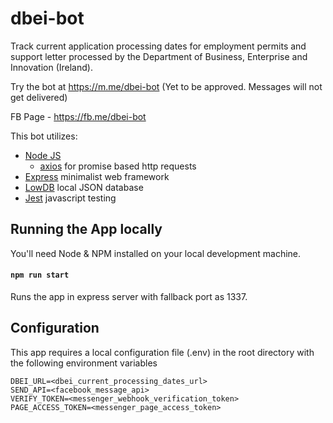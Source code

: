 # dbei-bot
Track current application processing dates for employment permits and support letter processed by the Department of Business, Enterprise and Innovation (Ireland).

Try the bot at https://m.me/dbei-bot (Yet to be approved. Messages will not get delivered)

FB Page - https://fb.me/dbei-bot

This bot utilizes:
- [Node JS](https://nodejs.org/en/)
    - [axios](https://www.npmjs.com/package/axios) for promise based http requests
- [Express](https://www.npmjs.com/package/express) minimalist web framework
- [LowDB](https://github.com/typicode/lowdb) local JSON database
- [Jest](https://jestjs.io/) javascript testing

## Running the App locally
You'll need Node & NPM installed on your local development machine.

#### `npm run start`
Runs the app in express server with fallback port as 1337.

## Configuration
This app requires a local configuration file (.env) in the root directory with the following environment variables

```
DBEI_URL=<dbei_current_processing_dates_url>
SEND_API=<facebook_message_api>
VERIFY_TOKEN=<messenger_webhook_verification_token>
PAGE_ACCESS_TOKEN=<messenger_page_access_token>
```